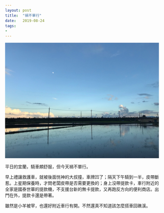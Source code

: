 ```yaml
---
layout: post
title:  "禍不單行"
date:   2019-08-24
tags:
-
---
```

![礁溪](/media/2019-08-24-bad-luck.jpeg)

平日的宜蘭，騎車頗舒服，但今天禍不單行。

早上禮讓救護車，就被後面恍神的大叔撞，車牌凹了；隔天下午騎到一半，皮帶斷惹。上星期保養時，才問老闆皮帶是否需要更換的；身上沒帶提款卡，車行附近的全家是國泰世華的提款機，不支援台新的無卡提款，又再跑反方向的便利商店。出門在外，提款卡還是帶著。

雖然是小羊被宰，也還好附近車行有開。不然還真不知道該怎麼搭車回礁溪。